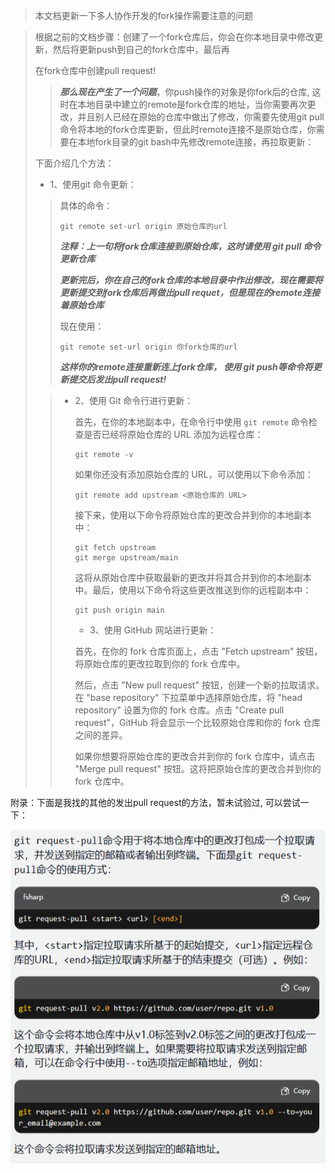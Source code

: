 > 本文档更新一下多人协作开发的fork操作需要注意的问题



> 根据之前的文档步骤：创建了一个fork仓库后，你会在你本地目录中修改更新，然后将更新push到自己的fork仓库中，最后再
>
> 在fork仓库中创建pull request!
>
> > ***那么现在产生了一个问题***，你push操作的对象是你fork后的仓库, 这时在本地目录中建立的remote是fork仓库的地址，当你需要再次更改，并且别人已经在原始的仓库中做出了修改，你需要先使用git pull命令将本地的fork仓库更新，但此时remote连接不是原始仓库，你需要在本地fork目录的git bash中先修改remote连接，再拉取更新：
>
> 
>
> 下面介绍几个方法：
>
> - 1、使用git 命令更新：
>
> > 具体的命令：
> >
> > `git remote set-url origin 原始仓库的url`
> >
> > ***注释：上一句将fork仓库连接到原始仓库，这时请使用  git pull 命令更新仓库***
> >
> > ***更新完后，你在自己的fork仓库的本地目录中作出修改，现在需要将更新提交到fork仓库后再做出pull requet，但是现在的remote连接着原始仓库***
> >
> > 现在使用：
> >
> > `git remote set-url origin 你fork仓库的url`
> >
> > ***这样你的remote连接重新连上fork仓库， 使用 git push等命令将更新提交后发出pull request!***
>
> 
>
> > - 2、使用 Git 命令行进行更新：
> >
> >   首先，在你的本地副本中，在命令行中使用 `git remote` 命令检查是否已经将原始仓库的 URL 添加为远程仓库：
> >
> >   ```
> >   git remote -v
> >   ```
> >
> >   如果你还没有添加原始仓库的 URL，可以使用以下命令添加：
> >
> >   ```
> >   git remote add upstream <原始仓库的 URL>
> >   ```
> >
> >   接下来，使用以下命令将原始仓库的更改合并到你的本地副本中：
> >
> >   ```
> >   git fetch upstream
> >   git merge upstream/main
> >   ```
> >
> >   这将从原始仓库中获取最新的更改并将其合并到你的本地副本中。最后，使用以下命令将这些更改推送到你的远程副本中：
> >
> >   ```
> >   git push origin main
> >   ```
> >
> >   
> >
> >   - 3、使用 GitHub 网站进行更新：
> >
> >   首先，在你的 fork 仓库页面上，点击 "Fetch upstream" 按钮，将原始仓库的更改拉取到你的 fork 仓库中。
> >
> >   然后，点击 "New pull request" 按钮，创建一个新的拉取请求。在 "base repository" 下拉菜单中选择原始仓库，将 "head repository" 设置为你的 fork 仓库。点击 "Create pull request"，GitHub 将会显示一个比较原始仓库和你的 fork 仓库之间的差异。
> >
> >   如果你想要将原始仓库的更改合并到你的 fork 仓库中，请点击 "Merge pull request" 按钮。这将把原始仓库的更改合并到你的 fork 仓库中。





附录：下面是我找的其他的发出pull request的方法，暂未试验过, 可以尝试一下：

![pull_request](./imgs/pull_request.png)